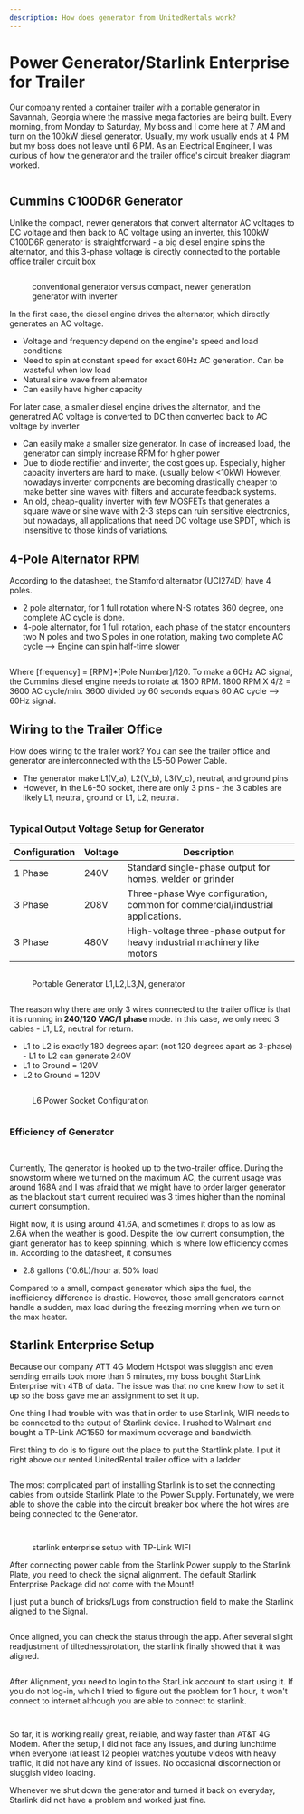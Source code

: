 ```yaml
---
description: How does generator from UnitedRentals work?
---
```


# Power Generator/Starlink Enterprise for Trailer

Our company rented a container trailer with a portable generator in Savannah, Georgia where the massive mega factories are being built. Every morning, from Monday to Saturday, My boss and I come here at 7 AM and turn on the 100kW diesel generator. Usually, my work usually ends at 4 PM but my boss does not leave until 6 PM. As an Electrical Engineer, I was curious of how the generator and the trailer office's circuit breaker diagram worked.&#x20;

<figure><img src=".gitbook/assets/IMG_4165 Large.jpeg" alt=""><figcaption></figcaption></figure>

## Cummins C100D6R Generator&#x20;

Unlike the compact, newer generators that convert alternator AC voltages to DC voltage and then back to AC voltage using an inverter, this 100kW C100D6R generator is straightforward - a big diesel engine spins the alternator, and this 3-phase voltage is directly connected to the portable office trailer circuit box

<figure><img src=".gitbook/assets/Screenshot 2025-01-05 at 6.03.28 PM.png" alt=""><figcaption><p>conventional generator versus compact, newer generation generator with inverter</p></figcaption></figure>

In the first case, the diesel engine drives the alternator, which directly generates an AC voltage.&#x20;

* Voltage and frequency depend on the engine's speed and load conditions
* Need to spin at constant speed for exact 60Hz AC generation. Can be wasteful when low load&#x20;
* Natural sine wave from alternator
* Can easily have higher capacity&#x20;

For later case, a smaller diesel engine drives the alternator, and the generatred AC voltage is converted to DC then converted back to AC voltage by inverter

* Can easily make a smaller size generator. In case of increased load, the generator can simply increase RPM for higher power&#x20;
* Due to diode rectifier and inverter, the cost goes up. Especially, higher capacity inverters are hard to make. (usually below <10kW) However, nowadays inverter components are becoming drastically cheaper to make better sine waves with filters and accurate feedback systems.&#x20;
* An old, cheap-quality inverter with few MOSFETs that generates a square wave or sine wave with 2-3 steps can ruin sensitive electronics, but nowadays, all applications that need DC voltage use SPDT, which is insensitive to those kinds of variations.&#x20;

## 4-Pole Alternator RPM&#x20;

According to the datasheet, the Stamford alternator (UCI274D) have 4 poles.&#x20;

* 2 pole alternator, for 1 full rotation where N-S rotates 360 degree, one complete AC cycle is done.&#x20;
* 4-pole alternator, for 1 full rotation, each phase of the stator encounters two N poles and two S poles in one rotation, making two complete AC cycle --> Engine can spin half-time slower&#x20;

<figure><img src=".gitbook/assets/Screenshot 2025-01-05 at 6.46.38 PM (1).png" alt=""><figcaption></figcaption></figure>

Where \[frequency] = \[RPM]\*\[Pole Number]/120. To make a 60Hz AC signal, the Cummins diesel engine needs to rotate at 1800 RPM. 1800 RPM X 4/2 = 3600 AC cycle/min. 3600 divided by 60 seconds equals 60 AC cycle --> 60Hz signal.&#x20;



## Wiring to the Trailer Office&#x20;

How does wiring to the trailer work? You can see the trailer office and generator are interconnected with the L5-50 Power Cable.&#x20;

* The generator make L1(V\_a), L2(V\_b), L3(V\_c), neutral, and ground pins&#x20;
* However, in the L6-50 socket, there are only 3 pins - the 3 cables are likely L1, neutral, ground or L1, L2, neutral.&#x20;

<figure><img src=".gitbook/assets/IMG_4164 Large.jpeg" alt=""><figcaption></figcaption></figure>

### Typical Output Voltage Setup for Generator

| **Configuration** | **Voltage** | **Description**                                                               |
| ----------------- | ----------- | ----------------------------------------------------------------------------- |
| 1 Phase           | 240V        | Standard single-phase output for homes, welder or grinder                     |
| 3 Phase           | 208V        | Three-phase Wye configuration, common for commercial/industrial applications. |
| 3 Phase           | 480V        | High-voltage three-phase output for heavy industrial machinery like motors    |

<figure><img src=".gitbook/assets/IMG_4888 Medium.jpeg" alt=""><figcaption><p>Portable Generator L1,L2,L3,N, generator</p></figcaption></figure>



<figure><img src=".gitbook/assets/IMG_4889 Small (1).jpeg" alt=""><figcaption></figcaption></figure>

The reason why there are only 3 wires connected to the trailer office is that it is running in **240/120 VAC/1 phase** mode. In this case, we only need 3 cables - L1, L2, neutral for return.&#x20;

* L1 to L2 is exactly 180 degrees apart (not 120 degrees apart as 3-phase) - L1 to L2 can generate 240V&#x20;
* L1 to Ground = 120V&#x20;
* L2 to Ground = 120V&#x20;

<figure><img src=".gitbook/assets/Screenshot 2025-01-05 at 8.11.44 PM.png" alt=""><figcaption><p>L6 Power Socket Configuration</p></figcaption></figure>

<figure><img src=".gitbook/assets/Untitled presentation.jpg" alt=""><figcaption></figcaption></figure>



### Efficiency of Generator&#x20;

<figure><img src=".gitbook/assets/IMG_4162 2 Medium.jpeg" alt=""><figcaption></figcaption></figure>

<figure><img src=".gitbook/assets/IMG_4165 Medium.jpeg" alt=""><figcaption></figcaption></figure>

Currently, The generator is hooked up to the two-trailer office. During the snowstorm where we turned on the maximum AC, the current usage was around 168A and I was afraid that we might have to order larger generator as the blackout start current required was 3 times higher than the nominal current consumption.&#x20;

Right now, it is using around 41.6A, and sometimes it drops to as low as 2.6A when the weather is good. Despite the low current consumption, the giant generator has to keep spinning, which is where low efficiency comes in. According to the datasheet, it consumes

* 2.8 gallons (10.6L)/hour at 50% load&#x20;

Compared to a small, compact generator which sips the fuel, the inefficiency difference is drastic. However, those small generators cannot handle a sudden, max load during the freezing morning when we turn on the max heater.&#x20;

## Starlink Enterprise Setup

Because our company ATT 4G Modem Hotspot was sluggish and even sending emails took more than 5 minutes, my boss bought StarLink Enterprise with 4TB of data. The issue was that no one knew how to set it up so the boss gave me an assignment to set it up.&#x20;

One thing I had trouble with was that in order to use Starlink, WIFI needs to be connected to the output of Starlink device. I rushed to Walmart and bought a TP-Link AC1550 for maximum coverage and bandwidth.&#x20;

First thing to do is to figure out the place to put the Startlink plate. I put it right above our rented UnitedRental trailer office with a ladder&#x20;

<figure><img src=".gitbook/assets/1146BC01-749E-473E-9540-B08AC501E803.JPG" alt=""><figcaption></figcaption></figure>

The most complicated part of installing Starlink is to set the connecting cables from outside Starlink Plate to the Power Supply. Fortunately, we were able to shove the cable into the circuit breaker box where the hot wires are being connected to the Generator.

<figure><img src=".gitbook/assets/IMG_4414 Medium.jpeg" alt=""><figcaption></figcaption></figure>

<figure><img src=".gitbook/assets/IMG_4522 Large.jpeg" alt=""><figcaption><p>starlink enterprise setup with TP-Link WIFI</p></figcaption></figure>

After connecting power cable from the Starlink Power supply to the Starlink Plate, you need to check the signal alignment. The default Starlink Enterprise Package did not come with the Mount!&#x20;

I just put a bunch of bricks/Lugs from construction field to make the Starlink aligned to the Signal.

<figure><img src=".gitbook/assets/IMG_4495 Large (1).jpeg" alt=""><figcaption></figcaption></figure>

Once aligned, you can check the status through the app. After several slight readjustment of tiltedness/rotation, the starlink finally showed that it was aligned.

<figure><img src=".gitbook/assets/IMG_5368.jpg" alt=""><figcaption></figcaption></figure>

After Alignment, you need to login to the StarLink account to start using it. If you do not log-in, which I tried to figure out the problem for 1 hour, it won't connect to internet although you are able to connect to starlink.&#x20;

<figure><img src=".gitbook/assets/IMG_4510.jpg" alt=""><figcaption></figcaption></figure>

<figure><img src=".gitbook/assets/IMG_5369.jpg" alt=""><figcaption></figcaption></figure>

So far, it is working really great, reliable, and way faster than AT\&T 4G Modem. After the setup, I did not face any issues, and during lunchtime when everyone (at least 12 people) watches youtube videos with heavy traffic, it did not have any kind of issues. No occasional disconnection or sluggish video loading.&#x20;

Whenever we shut down the generator and turned it back on everyday, Starlink did not have a problem and worked just fine.&#x20;

<figure><img src=".gitbook/assets/IMG_5371.PNG" alt=""><figcaption></figcaption></figure>

